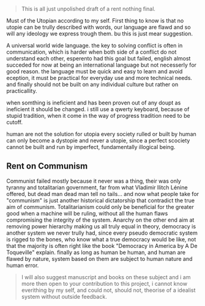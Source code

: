 > This is all just unpolished draft of a rent nothing final.
> 
Must of the Utopian according to my self.
First thing to know is that no utopie can be trully described with words, our language are flawd and so will any ideology we express trough them. bu this is just mear suggestion.

A universal world wide language. the key to solving conflict is often in communication, which is harder when both side of a conflict do not understand each other, esperento had this goal but failed, english almost succeded for now at being an international language but not necesserly for good reason. the language must be quick and easy to learn and avoid eception, it must be practical for everyday use and more technical needs. and finally should not be built on any individual culture but rather on practicallity.

when somthing is ineficient and has been proven out of any doupt as ineficient it should be changed.
i still use a qwerty keyboard, because of stupid tradition, when it come in the way of progress tradition need to be cutoff.

human are not the solution for utopia every society rulled or built by human can only become a dystopie and never a utopie, since a perfect scociety cannot be built and run by imperfect, fundamentally illogical being.


## Rent on Communism
Communist failed mostly because it never was a thing, 
their was only tyranny and totalitarian government, 
far from what Vladimir Ilitch Lénine offered, but dead man dead man tell no tails... 
and now what people take for "communism" is just another historical dictatorship that contradict the true aim of communism.
Totalitarianism could only be beneficial for the greater good when a machine will be ruling,
without all the human flaws compromising the integrity of the system.
Anarchy on the other end aim at removing power hierarchy making us all truly equal in theory, 
democracy is another system we never trully had, since every pseudo democratic system is rigged to the bones,
who know what a true democracy would be like, not that the majority is often right like the book "Democracy in America by A De Toqueville" explain.
finally as long as human be human, and human are flawed by nature, system based on them are subject to human nature and human error. 


> I will also suggest manuscript and books on these subject and i am more then open to your contribution to this project, 
i cannot know everithing by my self, and could not, should not, theorise of a idealist system without outside feedback.

